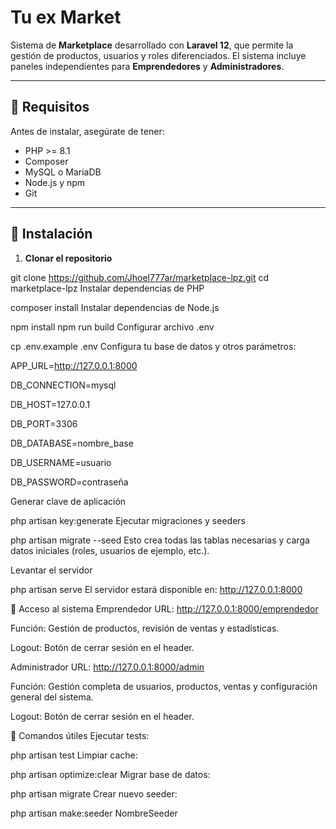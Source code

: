 # Tu ex Market

Sistema de **Marketplace** desarrollado con **Laravel 12**, que permite la gestión de productos, usuarios y roles diferenciados. El sistema incluye paneles independientes para **Emprendedores** y **Administradores**.

---

## 🔹 Requisitos

Antes de instalar, asegúrate de tener:

- PHP >= 8.1
- Composer
- MySQL o MariaDB
- Node.js y npm
- Git

---

## 🔹 Instalación

1. **Clonar el repositorio**

git clone https://github.com/Jhoel777ar/marketplace-lpz.git
cd marketplace-lpz
Instalar dependencias de PHP

composer install
Instalar dependencias de Node.js

npm install
npm run build
Configurar archivo .env

cp .env.example .env
Configura tu base de datos y otros parámetros:

APP_URL=http://127.0.0.1:8000

DB_CONNECTION=mysql

DB_HOST=127.0.0.1

DB_PORT=3306

DB_DATABASE=nombre_base

DB_USERNAME=usuario

DB_PASSWORD=contraseña

Generar clave de aplicación

php artisan key:generate
Ejecutar migraciones y seeders

php artisan migrate --seed
Esto crea todas las tablas necesarias y carga datos iniciales (roles, usuarios de ejemplo, etc.).

Levantar el servidor

php artisan serve
El servidor estará disponible en: http://127.0.0.1:8000

🔹 Acceso al sistema
Emprendedor
URL: http://127.0.0.1:8000/emprendedor

Función: Gestión de productos, revisión de ventas y estadísticas.

Logout: Botón de cerrar sesión en el header.

Administrador
URL: http://127.0.0.1:8000/admin

Función: Gestión completa de usuarios, productos, ventas y configuración general del sistema.

Logout: Botón de cerrar sesión en el header.

🔹 Comandos útiles
Ejecutar tests:

php artisan test
Limpiar cache:

php artisan optimize:clear
Migrar base de datos:

php artisan migrate
Crear nuevo seeder:

php artisan make:seeder NombreSeeder